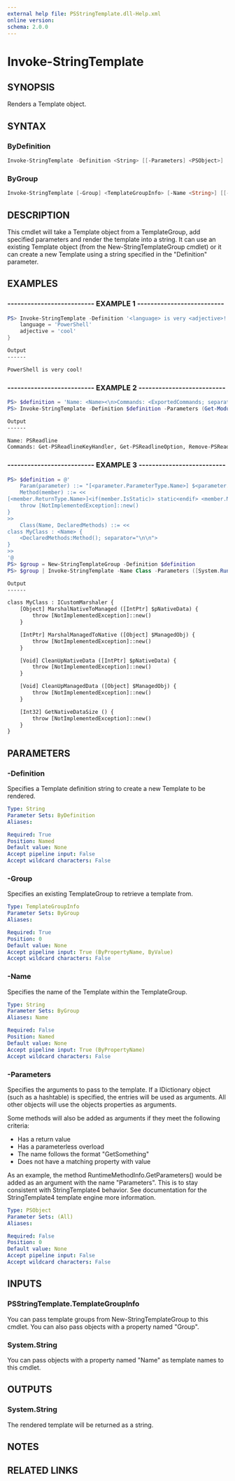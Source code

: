 ```yaml
---
external help file: PSStringTemplate.dll-Help.xml
online version: 
schema: 2.0.0
---
```


# Invoke-StringTemplate

## SYNOPSIS

Renders a Template object.

## SYNTAX

### ByDefinition

```powershell
Invoke-StringTemplate -Definition <String> [[-Parameters] <PSObject>]
```

### ByGroup

```powershell
Invoke-StringTemplate [-Group] <TemplateGroupInfo> [-Name <String>] [[-Parameters] <PSObject>]
```

## DESCRIPTION

This cmdlet will take a Template object from a TemplateGroup, add specified parameters and
render the template into a string. It can use an existing Template object (from the
New-StringTemplateGroup cmdlet) or it can create a new Template using a string specified in
the "Definition" parameter.

## EXAMPLES

### -------------------------- EXAMPLE 1 --------------------------

```powershell
PS> Invoke-StringTemplate -Definition '<language> is very <adjective>!' -Parameters @{
    language = 'PowerShell'
    adjective = 'cool'
}
```

```txt
Output
------

PowerShell is very cool!
```

### -------------------------- EXAMPLE 2 --------------------------

```powershell
PS> $definition = 'Name: <Name><\n>Commands: <ExportedCommands; separator=", ">'
PS> Invoke-StringTemplate -Definition $definition -Parameters (Get-Module PSReadLine)
```

```txt
Output
------

Name: PSReadline
Commands: Get-PSReadlineKeyHandler, Get-PSReadlineOption, Remove-PSReadlineKeyHandler, Set-PSReadlineKeyHandler, Set-PSReadlineOption, PSConsoleHostReadline
```

### -------------------------- EXAMPLE 3 --------------------------

```powershell
PS> $definition = @'
    Param(parameter) ::= "[<parameter.ParameterType.Name>] $<parameter.Name>"
    Method(member) ::= <<
[<member.ReturnType.Name>]<if(member.IsStatic)> static<endif> <member.Name> (<member.Parameters:Param(); separator=", ">) {
    throw [NotImplementedException]::new()
}
>>
    Class(Name, DeclaredMethods) ::= <<
class MyClass : <Name> {
    <DeclaredMethods:Method(); separator="\n\n">
}
>>
'@
PS> $group = New-StringTemplateGroup -Definition $definition
PS> $group | Invoke-StringTemplate -Name Class -Parameters ([System.Runtime.InteropServices.ICustomMarshaler])
```

```txt
Output
------

class MyClass : ICustomMarshaler {
    [Object] MarshalNativeToManaged ([IntPtr] $pNativeData) {
        throw [NotImplementedException]::new()
    }

    [IntPtr] MarshalManagedToNative ([Object] $ManagedObj) {
        throw [NotImplementedException]::new()
    }

    [Void] CleanUpNativeData ([IntPtr] $pNativeData) {
        throw [NotImplementedException]::new()
    }

    [Void] CleanUpManagedData ([Object] $ManagedObj) {
        throw [NotImplementedException]::new()
    }

    [Int32] GetNativeDataSize () {
        throw [NotImplementedException]::new()
    }
}
```

## PARAMETERS

### -Definition

Specifies a Template definition string to create a new Template to be rendered.

```yaml
Type: String
Parameter Sets: ByDefinition
Aliases: 

Required: True
Position: Named
Default value: None
Accept pipeline input: False
Accept wildcard characters: False
```

### -Group

Specifies an existing TemplateGroup to retrieve a template from.

```yaml
Type: TemplateGroupInfo
Parameter Sets: ByGroup
Aliases: 

Required: True
Position: 0
Default value: None
Accept pipeline input: True (ByPropertyName, ByValue)
Accept wildcard characters: False
```

### -Name

Specifies the name of the Template within the TemplateGroup.

```yaml
Type: String
Parameter Sets: ByGroup
Aliases: Name

Required: False
Position: Named
Default value: None
Accept pipeline input: True (ByPropertyName)
Accept wildcard characters: False
```

### -Parameters

Specifies the arguments to pass to the template.  If a IDictionary object (such as a hashtable) is
specified, the entries will be used as arguments.  All other objects will use the objects properties
as arguments.

Some methods will also be added as arguments if they meet the following criteria:

- Has a return value
- Has a parameterless overload
- The name follows the format "GetSomething"
- Does not have a matching property with value

As an example, the method RuntimeMethodInfo.GetParameters() would be added as an argument with the name
"Parameters".  This is to stay consistent with StringTemplate4 behavior. See documentation for the
StringTemplate4 template engine more information.

```yaml
Type: PSObject
Parameter Sets: (All)
Aliases:

Required: False
Position: 0
Default value: None
Accept pipeline input: False
Accept wildcard characters: False
```

## INPUTS

### PSStringTemplate.TemplateGroupInfo

You can pass template groups from New-StringTemplateGroup to this cmdlet.  You can also pass objects with a property
named "Group".

### System.String

You can pass objects with a property named "Name" as template names to this cmdlet.


## OUTPUTS

### System.String

The rendered template will be returned as a string.

## NOTES

## RELATED LINKS
